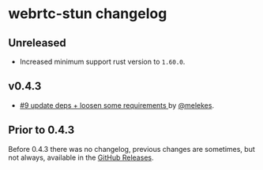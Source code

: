 # webrtc-stun changelog

## Unreleased

* Increased minimum support rust version to `1.60.0`.
 

## v0.4.3

* [#9 update deps + loosen some requirements ](https://github.com/webrtc-rs/stun/pull/9) by [@melekes](https://github.com/melekes).


## Prior to 0.4.3

Before 0.4.3 there was no changelog, previous changes are sometimes, but not always, available in the [GitHub Releases](https://github.com/webrtc-rs/stun/releases).


